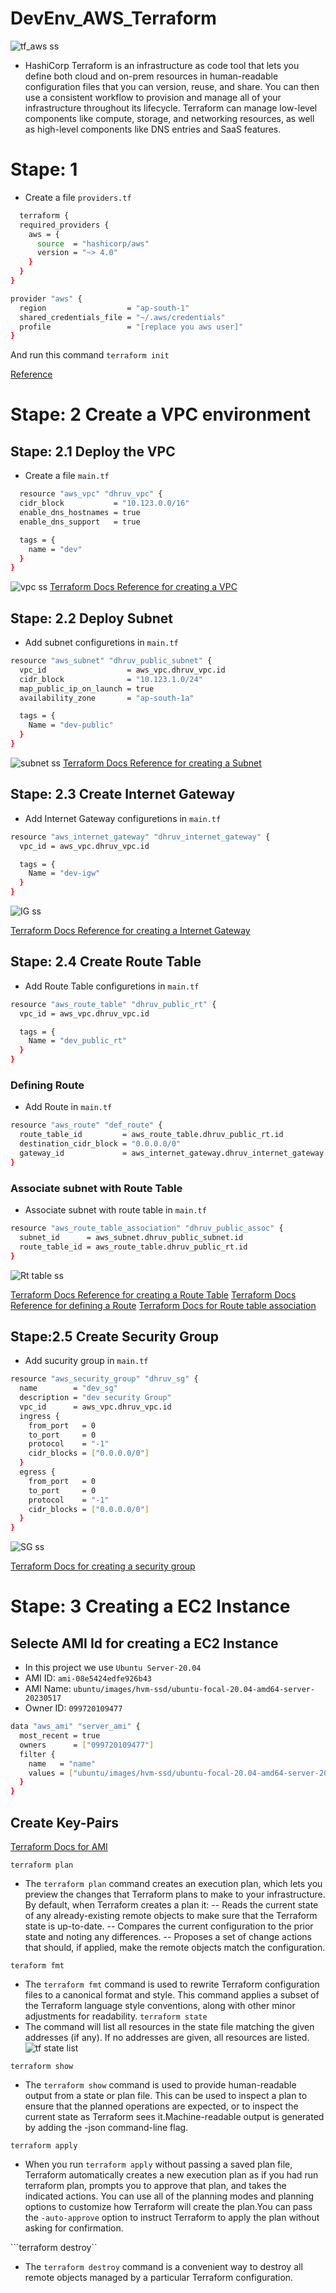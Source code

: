 # DevEnv_AWS_Terraform

![tf_aws ss](https://github.com/darjidhruv26/DevEnv_AWS_Terraform/assets/90086813/ce02599c-20bb-44cd-8964-e34c81e33018)

- HashiCorp Terraform is an infrastructure as code tool that lets you define both cloud and on-prem resources in human-readable configuration files that you can version, reuse, and share. You can then use a consistent workflow to provision and manage all of your infrastructure throughout its lifecycle. Terraform can manage low-level components like compute, storage, and networking resources, as well as high-level components like DNS entries and SaaS features.

# Stape: 1

- Create a file 
```providers.tf```
```bash
  terraform {
  required_providers {
    aws = {
      source  = "hashicorp/aws"
      version = "~> 4.0"
    }
  }
}

provider "aws" {
  region                  = "ap-south-1"
  shared_credentials_file = "~/.aws/credentials"
  profile                 = "[replace you aws user]"
}
```
And run this command `terraform init`

[Reference](https://registry.terraform.io/providers/hashicorp/aws/latest/docs)

# Stape: 2 Create a VPC environment

## Stape: 2.1 Deploy the VPC

- Create a file `main.tf `
```bash
  resource "aws_vpc" "dhruv_vpc" {
  cidr_block           = "10.123.0.0/16"
  enable_dns_hostnames = true
  enable_dns_support   = true

  tags = {
    name = "dev"
  }
}
```
![vpc ss](https://github.com/darjidhruv26/DevEnv_AWS_Terraform/assets/90086813/4d1670c2-8f19-440e-ab92-bb62f17826f5)
[Terraform Docs Reference for creating a VPC](https://registry.terraform.io/providers/hashicorp/aws/latest/docs/resources/vpc)

## Stape: 2.2 Deploy Subnet

- Add subnet configuretions in `main.tf`
```bash
resource "aws_subnet" "dhruv_public_subnet" {
  vpc_id                  = aws_vpc.dhruv_vpc.id
  cidr_block              = "10.123.1.0/24"
  map_public_ip_on_launch = true
  availability_zone       = "ap-south-1a"

  tags = {
    Name = "dev-public"
  }
}
```
![subnet ss](https://github.com/darjidhruv26/DevEnv_AWS_Terraform/assets/90086813/c308f5ae-8214-4e3b-b035-ef8cdd21a0cf)
[Terraform Docs Reference for creating a Subnet](https://registry.terraform.io/providers/hashicorp/aws/latest/docs/resources/subnet)

## Stape: 2.3 Create Internet Gateway

- Add Internet Gateway configuretions in `main.tf`
```bash
resource "aws_internet_gateway" "dhruv_internet_gateway" {
  vpc_id = aws_vpc.dhruv_vpc.id

  tags = {
    Name = "dev-igw"
  }
}
```
![IG ss](https://github.com/darjidhruv26/DevEnv_AWS_Terraform/assets/90086813/1cbd05c5-7349-4c10-8260-798efbdc34c5)

[Terraform Docs Reference for creating a Internet Gateway](https://registry.terraform.io/providers/hashicorp/aws/latest/docs/resources/internet_gateway)

## Stape: 2.4 Create Route Table

- Add Route Table configuretions in `main.tf`
```bash
resource "aws_route_table" "dhruv_public_rt" {
  vpc_id = aws_vpc.dhruv_vpc.id

  tags = {
    Name = "dev_public_rt"
  }
}
```
### Defining Route
- Add Route in `main.tf`
```bash
resource "aws_route" "def_route" {
  route_table_id         = aws_route_table.dhruv_public_rt.id
  destination_cidr_block = "0.0.0.0/0"
  gateway_id             = aws_internet_gateway.dhruv_internet_gateway.id
}
```
### Associate subnet with Route Table
- Associate subnet with route table in `main.tf`
```bash
resource "aws_route_table_association" "dhruv_public_assoc" {
  subnet_id      = aws_subnet.dhruv_public_subnet.id
  route_table_id = aws_route_table.dhruv_public_rt.id
}
```

![Rt table ss](https://github.com/darjidhruv26/DevEnv_AWS_Terraform/assets/90086813/111fc7c7-6f27-489c-966e-f0e9f91f9cbb)

[Terraform Docs Reference for creating a Route Table](https://registry.terraform.io/providers/hashicorp/aws/latest/docs/resources/route_table)
[Terraform Docs Reference for defining a Route](https://registry.terraform.io/providers/hashicorp/aws/latest/docs/resources/route)
[Terraform Docs for Route table association](https://registry.terraform.io/providers/hashicorp/aws/latest/docs/resources/route_table_association)

## Stape:2.5 Create Security Group
- Add sucurity group in `main.tf`
```bash
resource "aws_security_group" "dhruv_sg" {
  name        = "dev_sg"
  description = "dev security Group"
  vpc_id      = aws_vpc.dhruv_vpc.id
  ingress {
    from_port   = 0
    to_port     = 0
    protocol    = "-1"
    cidr_blocks = ["0.0.0.0/0"]
  }
  egress {
    from_port   = 0
    to_port     = 0
    protocol    = "-1"
    cidr_blocks = ["0.0.0.0/0"]
  }
}
```
![SG ss](https://github.com/darjidhruv26/DevEnv_AWS_Terraform/assets/90086813/98cb5199-d023-4a31-bf93-d568eeb229ee)

[Terraform Docs for creating a security group](https://registry.terraform.io/providers/hashicorp/aws/latest/docs/resources/security_group)

# Stape: 3 Creating a EC2 Instance

## Selecte AMI Id for creating a EC2 Instance
- In this project we use `Ubuntu Server-20.04`
- AMI ID: `ami-08e5424edfe926b43`
- AMI Name: `ubuntu/images/hvm-ssd/ubuntu-focal-20.04-amd64-server-20230517`
- Owner ID: `099720109477`
```bash
data "aws_ami" "server_ami" {
  most_recent = true
  owners      = ["099720109477"]
  filter {
    name   = "name"
    values = ["ubuntu/images/hvm-ssd/ubuntu-focal-20.04-amd64-server-20230517"]
  }
}
```
 ## Create Key-Pairs
 
[Terraform Docs for AMI](https://registry.terraform.io/providers/hashicorp/aws/latest/docs/resources/ami)

```terraform plan```
- The `terraform plan` command creates an execution plan, which lets you preview the changes that Terraform plans to make to your infrastructure. By default, when Terraform creates a plan it:
-- Reads the current state of any already-existing remote objects to make sure that the Terraform state is up-to-date.
-- Compares the current configuration to the prior state and noting any differences.
-- Proposes a set of change actions that should, if applied, make the remote objects match the configuration.

```teraform fmt```
- The `terraform fmt` command is used to rewrite Terraform configuration files to a canonical format and style. This command applies a subset of the Terraform language style conventions, along with other minor adjustments for readability.
```terraform state```
- The command will list all resources in the state file matching the given addresses (if any). If no addresses are given, all resources are listed.
![tf state list](https://github.com/darjidhruv26/DevEnv_AWS_Terraform/assets/90086813/031fbf1a-a415-4585-a5e1-0cbea66dcd06)

```terraform show```
- The `terraform show` command is used to provide human-readable output from a state or plan file. This can be used to inspect a plan to ensure that the planned operations are expected, or to inspect the current state as Terraform sees it.Machine-readable output is generated by adding the -json command-line flag.

```terraform apply```
- When you run `terraform apply` without passing a saved plan file, Terraform automatically creates a new execution plan as if you had run terraform plan, prompts you to approve that plan, and takes the indicated actions. You can use all of the planning modes and planning options to customize how Terraform will create the plan.You can pass the `-auto-approve` option to instruct Terraform to apply the plan without asking for confirmation.

```terraform destroy``
- The `terraform destroy` command is a convenient way to destroy all remote objects managed by a particular Terraform configuration.

